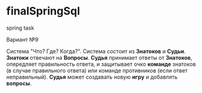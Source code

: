 # finalSpringSql
 spring task 
 
 Вариант №9
 
 Система &quot;Что? Где? Когда?&quot;. Система состоит из <b>Знатоков</b> и <b>Судьи</b>.
 <b>Знатоки</b> отвечают на <b>Вопросы</b>.
 <b>Судья</b> принимает ответы от <b>Знатоков</b>, опередляет правильность ответа, и
 защитывает очко <b>команде</b> знатоков (в случае правильного ответа) или
 команде противников (если ответ неправильный). <b>Судья</b> может создавать новую <b>игру</b> и 
 добавлять <b>вопросы</b>.
 
